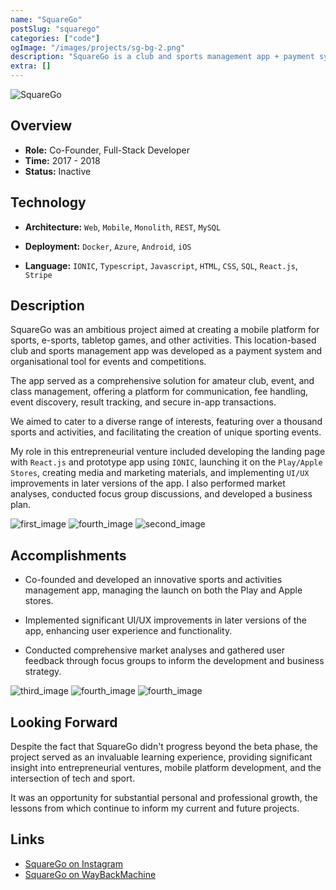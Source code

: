 ```yaml
---
name: "SquareGo"
postSlug: "squarego"
categories: ["code"]
ogImage: "/images/projects/sg-bg-2.png"
description: "SquareGo is a club and sports management app + payment system"
extra: []
---
```


![SquareGo](/images/projects/squarego-banner-3.png)

## Overview

- **Role:** Co-Founder, Full-Stack Developer
- **Time:** 2017 - 2018
- **Status:** Inactive

## Technology

- **Architecture:** `Web`, `Mobile`, `Monolith`, `REST`, `MySQL`

- **Deployment:** `Docker`, `Azure`, `Android`, `iOS`

- **Language:** `IONIC`, `Typescript`, `Javascript`, `HTML`, `CSS`, `SQL`, `React.js`, `Stripe`

## Description

SquareGo was an ambitious project aimed at creating a mobile platform for sports, e-sports, tabletop games, and other activities. This location-based club and sports management app was developed as a payment system and organisational tool for events and competitions.

The app served as a comprehensive solution for amateur club, event, and class management, offering a platform for communication, fee handling, event discovery, result tracking, and secure in-app transactions.

We aimed to cater to a diverse range of interests, featuring over a thousand sports and activities, and facilitating the creation of unique sporting events.

My role in this entrepreneurial venture included developing the landing page with `React.js` and prototype app using `IONIC`, launching it on the `Play/Apple Stores`, creating media and marketing materials, and implementing `UI/UX` improvements in later versions of the app. I also performed market analyses, conducted focus group discussions, and developed a business plan.

<div class="gap-8 columns-2">
<img class="w-full mb-6 rounded-2" src="/images/projects/squarego/app1.png" alt="first_image">
<img class="w-100 rounded-2" src="/images/projects/squarego/marketing-1.jpg" alt="fourth_image">
<img class="w-100 rounded-2" src="/images/projects/squarego/app2.png" alt="second_image">
</div>

## Accomplishments

- Co-founded and developed an innovative sports and activities management app, managing the launch on both the Play and Apple stores.

- Implemented significant UI/UX improvements in later versions of the app, enhancing user experience and functionality.

- Conducted comprehensive market analyses and gathered user feedback through focus groups to inform the development and business strategy.

<div class="gap-8 columns-3 mt-8">
<img class="w-100 mt-4 rounded-2" src="/images/projects/squarego/app3.png" alt="third_image">
<img class="w-100 rounded-2" src="/images/projects/squarego/app3.jpg" alt="fourth_image">
<img class="w-100 rounded-2" src="/images/projects/squarego/logo.jpg" alt="fourth_image">
</div>

## Looking Forward

Despite the fact that SquareGo didn't progress beyond the beta phase, the project served as an invaluable learning experience, providing significant insight into entrepreneurial ventures, mobile platform development, and the intersection of tech and sport.

It was an opportunity for substantial personal and professional growth, the lessons from which continue to inform my current and future projects.

## Links

- [SquareGo on Instagram](https://www.instagram.com/squaregoapp/)
- [SquareGo on WayBackMachine](https://web.archive.org/web/20180117182438/http://squarego.net/)
